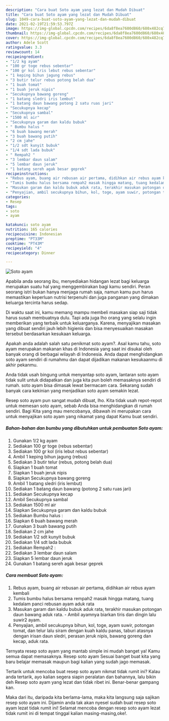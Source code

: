 ```yaml
---
description: "Cara buat Soto ayam yang lezat dan Mudah Dibuat"
title: "Cara buat Soto ayam yang lezat dan Mudah Dibuat"
slug: 1049-cara-buat-soto-ayam-yang-lezat-dan-mudah-dibuat
date: 2021-02-19T21:59:53.797Z
image: https://img-global.cpcdn.com/recipes/6da8f8ea7600d860/680x482cq70/soto-ayam-foto-resep-utama.jpg
thumbnail: https://img-global.cpcdn.com/recipes/6da8f8ea7600d860/680x482cq70/soto-ayam-foto-resep-utama.jpg
cover: https://img-global.cpcdn.com/recipes/6da8f8ea7600d860/680x482cq70/soto-ayam-foto-resep-utama.jpg
author: Adele Scott
ratingvalue: 3.3
reviewcount: 14
recipeingredient:
- "1/2 kg ayam"
- "100 gr toge rebus sebentar"
- "100 gr kol iris lebut rebus sebentar"
- "1 keping bihun jagung rebus"
- "3 butir telur rebus potong belah dua"
- "1 buah tomat"
- "1 buah jeruk nipis"
- "Secukupnya bawang goreng"
- "1 batang sledri iris lembut"
- "1 batang daun bawang potong 2 satu ruas jari"
- "Secukupnya kecap"
- "Secukupnya sambal"
- "1500 ml air"
- "Secukupnya garam dan kaldu bubuk"
- " Bumbu halus "
- "6 buah bawang merah"
- "3 buah bawang putih"
- "2 cm jahe"
- "1/2 sdt kunyit bubuk"
- "1/4 sdt lada bubuk"
- " Rempah2 "
- "3 lembar daun salam"
- "5 lembar daun jeruk"
- "1 batang sereh agak besar geprek"
recipeinstructions:
- "Rebus ayam, buang air rebusan air pertama, didihkan air rebus ayam kembali"
- "Tumis bumbu halus bersama rempah2 masak hingga matang, tuang kedalam panci rebusan ayam aduk rata"
- "Masukan garam dan kaldu bubuk aduk rata, terakhir masukan potongan daun bawang aduk rata. Ambil ayamnya biarkan tiris dan dingin lalu suwir2 ayam."
- "Penyajian, ambil secukupnya bihun, kol, toge, ayam suwir, potongan tomat, dan telur lalu siram dengan kuah kaldu panas, taburi atasnya dengan irisan daun sledri, perasan jeruk nipis, bawang goreng dan kecap, aduk rata."
categories:
- Resep
tags:
- soto
- ayam

katakunci: soto ayam 
nutrition: 165 calories
recipecuisine: Indonesian
preptime: "PT33M"
cooktime: "PT43M"
recipeyield: "4"
recipecategory: Dinner

---
```



![Soto ayam](https://img-global.cpcdn.com/recipes/6da8f8ea7600d860/680x482cq70/soto-ayam-foto-resep-utama.jpg)

Apabila anda seorang ibu, menyediakan hidangan lezat bagi keluarga merupakan suatu hal yang menggembirakan bagi kamu sendiri. Peran seorang istri bukan hanya menjaga rumah saja, namun kamu pun harus memastikan keperluan nutrisi terpenuhi dan juga panganan yang dimakan keluarga tercinta harus sedap.

Di waktu  saat ini, kamu memang mampu membeli masakan siap saji tidak harus susah membuatnya dulu. Tapi ada juga lho orang yang selalu ingin memberikan yang terbaik untuk keluarganya. Karena, menyajikan masakan yang dibuat sendiri jauh lebih higienis dan bisa menyesuaikan masakan tersebut berdasarkan kesukaan keluarga. 



Apakah anda adalah salah satu penikmat soto ayam?. Asal kamu tahu, soto ayam merupakan makanan khas di Indonesia yang saat ini disukai oleh banyak orang di berbagai wilayah di Indonesia. Anda dapat menghidangkan soto ayam sendiri di rumahmu dan dapat dijadikan makanan kesukaanmu di akhir pekanmu.

Anda tidak usah bingung untuk menyantap soto ayam, lantaran soto ayam tidak sulit untuk didapatkan dan juga kita pun boleh memasaknya sendiri di rumah. soto ayam bisa dimasak lewat bermacam cara. Sekarang sudah banyak cara kekinian yang menjadikan soto ayam semakin lezat.

Resep soto ayam pun sangat mudah dibuat, lho. Kita tidak usah repot-repot untuk memesan soto ayam, sebab Anda bisa menghidangkan di rumah sendiri. Bagi Kita yang mau mencobanya, dibawah ini merupakan cara untuk menyajikan soto ayam yang nikamat yang dapat Kamu buat sendiri.

<!--inarticleads1-->

##### Bahan-bahan dan bumbu yang dibutuhkan untuk pembuatan Soto ayam:

1. Gunakan 1/2 kg ayam
1. Sediakan 100 gr toge (rebus sebentar)
1. Sediakan 100 gr kol (iris lebut rebus sebentar)
1. Ambil 1 keping bihun jagung (rebus)
1. Sediakan 3 butir telur (rebus, potong belah dua)
1. Siapkan 1 buah tomat
1. Siapkan 1 buah jeruk nipis
1. Siapkan Secukupnya bawang goreng
1. Ambil 1 batang sledri (iris lembut)
1. Sediakan 1 batang daun bawang (potong 2 satu ruas jari)
1. Sediakan Secukupnya kecap
1. Ambil Secukupnya sambal
1. Sediakan 1500 ml air
1. Siapkan Secukupnya garam dan kaldu bubuk
1. Sediakan  Bumbu halus :
1. Siapkan 6 buah bawang merah
1. Gunakan 3 buah bawang putih
1. Sediakan 2 cm jahe
1. Sediakan 1/2 sdt kunyit bubuk
1. Sediakan 1/4 sdt lada bubuk
1. Sediakan  Rempah2 :
1. Sediakan 3 lembar daun salam
1. Siapkan 5 lembar daun jeruk
1. Gunakan 1 batang sereh agak besar geprek




<!--inarticleads2-->

##### Cara membuat Soto ayam:

1. Rebus ayam, buang air rebusan air pertama, didihkan air rebus ayam kembali
1. Tumis bumbu halus bersama rempah2 masak hingga matang, tuang kedalam panci rebusan ayam aduk rata
1. Masukan garam dan kaldu bubuk aduk rata, terakhir masukan potongan daun bawang aduk rata. - Ambil ayamnya biarkan tiris dan dingin lalu suwir2 ayam.
1. Penyajian, ambil secukupnya bihun, kol, toge, ayam suwir, potongan tomat, dan telur lalu siram dengan kuah kaldu panas, taburi atasnya dengan irisan daun sledri, perasan jeruk nipis, bawang goreng dan kecap, aduk rata.




Ternyata resep soto ayam yang mantab simple ini mudah banget ya! Kamu semua dapat memasaknya. Resep soto ayam Sesuai banget buat kita yang baru belajar memasak maupun bagi kalian yang sudah jago memasak.

Tertarik untuk mencoba buat resep soto ayam nikmat tidak rumit ini? Kalau anda tertarik, ayo kalian segera siapin peralatan dan bahannya, lalu bikin deh Resep soto ayam yang lezat dan tidak ribet ini. Benar-benar gampang kan. 

Maka dari itu, daripada kita berlama-lama, maka kita langsung saja sajikan resep soto ayam ini. Dijamin anda tak akan nyesel sudah buat resep soto ayam lezat tidak rumit ini! Selamat mencoba dengan resep soto ayam lezat tidak rumit ini di tempat tinggal kalian masing-masing,oke!.

